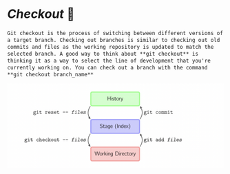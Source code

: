 # *Checkout* :dart:
	Git checkout is the process of switching between different versions of a target branch. Checking out branches is similar to checking out old commits and files as the working repository is updated to match the selected branch. A good way to think about **git checkout** is thinking it as a way to select the line of development that you're currently working on. You can check out a branch with the command **git checkout branch_name**

![](/Images/git-checkout.png)


